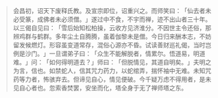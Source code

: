 > 会昌初，诏天下废释氏教。及宣宗即位，诏重兴之。而师笑曰：​「仙去者未必受篆，成佛者未必须僧。​」遂过中不食，不宇而禅，迹不出山者三十年。以三偈自见曰：​「雪后始知松柏操，云收方见济淮分。不因世主令还俗，那辨鸡群与鹤群。多年尘土自腾腾，虽着伽黎未是僧。今日归来酬本志，不妨留发候燃灯。形容虽变道常存，混俗心源亦不昏。试读善财巡礼偈，当时岂例是沙门。​」一旦谓弟子曰：​「众生不能解脱者，情累尔。悟道易，明道难。​」问：​「如何得明道去？​」师曰：​「但脱情见，其道自明矣。​」夫明之为言，信也。如禁蛇人，信其咒力药力，以蛇绾弄，揣怀袖中无难。未知咒药等力者，怖骇弃去。但谛见自心，情见便破。今千疑万虑不得用者，是未见自心者也。忽索香焚罢，安坐而化，塔全身于无了禅师塔之东。



